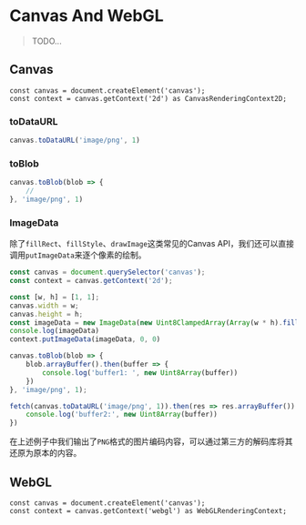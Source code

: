 # Canvas And WebGL
> TODO...

## Canvas

``` tsx
const canvas = document.createElement('canvas');
const context = canvas.getContext('2d') as CanvasRenderingContext2D;
```



### toDataURL
``` js
canvas.toDataURL('image/png', 1)
```

### toBlob
``` js
canvas.toBlob(blob => {
    // 
}, 'image/png', 1)
```

### ImageData
除了`fillRect`、`fillStyle`、`drawImage`这类常见的Canvas API，我们还可以直接调用`putImageData`来逐个像素的绘制。

``` js
const canvas = document.querySelector('canvas');
const context = canvas.getContext('2d');

const [w, h] = [1, 1];
canvas.width = w;
canvas.height = h;
const imageData = new ImageData(new Uint8ClampedArray(Array(w * h).fill([0, 255, 0, 255]).flat(1)), w, h)
console.log(imageData)
context.putImageData(imageData, 0, 0)

canvas.toBlob(blob => {
    blob.arrayBuffer().then(buffer => {
        console.log('buffer1: ', new Uint8Array(buffer))
    })
}, 'image/png', 1);

fetch(canvas.toDataURL('image/png', 1)).then(res => res.arrayBuffer()).then(buffer => {
    console.log('buffer2:', new Uint8Array(buffer))
})
```
在上述例子中我们输出了`PNG`格式的图片编码内容，可以通过第三方的解码库将其还原为原本的内容。





## WebGL

``` tsx
const canvas = document.createElement('canvas');
const context = canvas.getContext('webgl') as WebGLRenderingContext;
```

